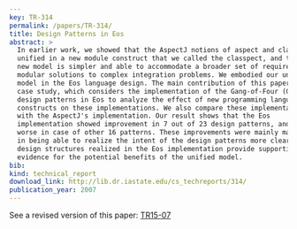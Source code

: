 ```yaml
---
key: TR-314
permalink: /papers/TR-314/
title: Design Patterns in Eos
abstract: >
  In earlier work, we showed that the AspectJ notions of aspect and class can be
  unified in a new module construct that we called the classpect, and that this
  new model is simpler and able to accommodate a broader set of requirements for
  modular solutions to complex integration problems. We embodied our unified
  model in the Eos language design. The main contribution of this paper is a
  case study, which considers the implementation of the Gang-of-Four (GOF)
  design patterns in Eos to analyze the effect of new programming language
  constructs on these implementations. We also compare these implementations
  with the AspectJ's implementation. Our result shows that the Eos
  implementation showed improvement in 7 out of 23 design patterns, and are no
  worse in case of other 16 patterns. These improvements were mainly manifested
  in being able to realize the intent of the design patterns more clearly. The
  design structures realized in the Eos implementation provide supporting
  evidence for the potential benefits of the unified model.
bib:
kind: technical_report
download_link: http://lib.dr.iastate.edu/cs_techreports/314/
publication_year: 2007
---
```


See a revised version of this paper: [TR15-07](/papers/TR-15-07/)
